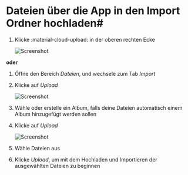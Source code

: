 # Dateien über die App in den Import Ordner hochladen#

1. Klicke :material-cloud-upload: in der oberen rechten Ecke

    ![Screenshot](img/upload-3.png)

**oder**

1. Öffne den Bereich *Dateien*, und wechsele zum Tab *Import*

2. Klicke auf *Upload*

    ![Screenshot](img/upload-1.png)
    
3. Wähle oder erstelle ein Album, falls deine Dateien automatisch einem Album hinzugefügt werden sollen

4. Klicke auf *Upload*

    ![Screenshot](img/upload-to-album.png)

5. Wähle Dateien aus

6. Klicke *Upload*, um mit dem Hochladen und Importieren der ausgewählten Dateien zu beginnen



